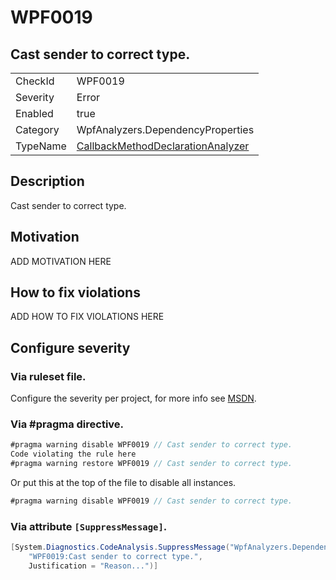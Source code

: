 # WPF0019
## Cast sender to correct type.

<!-- start generated table -->
<table>
<tr>
  <td>CheckId</td>
  <td>WPF0019</td>
</tr>
<tr>
  <td>Severity</td>
  <td>Error</td>
</tr>
<tr>
  <td>Enabled</td>
  <td>true</td>
</tr>
<tr>
  <td>Category</td>
  <td>WpfAnalyzers.DependencyProperties</td>
</tr>
<tr>
  <td>TypeName</td>
  <td><a href="https://github.com/DotNetAnalyzers/WpfAnalyzers/blob/master/WpfAnalyzers.Analyzers/CallbackMethodDeclarationAnalyzer.cs">CallbackMethodDeclarationAnalyzer</a></td>
</tr>
</table>
<!-- end generated table -->

## Description

Cast sender to correct type.

## Motivation

ADD MOTIVATION HERE

## How to fix violations

ADD HOW TO FIX VIOLATIONS HERE

<!-- start generated config severity -->
## Configure severity

### Via ruleset file.

Configure the severity per project, for more info see [MSDN](https://msdn.microsoft.com/en-us/library/dd264949.aspx).

### Via #pragma directive.
```C#
#pragma warning disable WPF0019 // Cast sender to correct type.
Code violating the rule here
#pragma warning restore WPF0019 // Cast sender to correct type.
```

Or put this at the top of the file to disable all instances.
```C#
#pragma warning disable WPF0019 // Cast sender to correct type.
```

### Via attribute `[SuppressMessage]`.

```C#
[System.Diagnostics.CodeAnalysis.SuppressMessage("WpfAnalyzers.DependencyProperties", 
    "WPF0019:Cast sender to correct type.", 
    Justification = "Reason...")]
```
<!-- end generated config severity -->